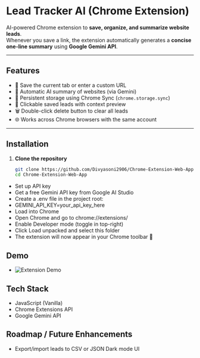 # Lead Tracker AI (Chrome Extension)

AI-powered Chrome extension to **save, organize, and summarize website leads**.  
Whenever you save a link, the extension automatically generates a **concise one-line summary** using **Google Gemini API**.

---

## Features
- 📌 Save the current tab or enter a custom URL  
- 🤖 Automatic AI summary of websites (via Gemini)  
- 💾 Persistent storage using Chrome Sync (`chrome.storage.sync`)  
- 🔗 Clickable saved leads with context preview  
- 🗑️ Double-click delete button to clear all leads  
- 🌐 Works across Chrome browsers with the same account  

---

## Installation

1. **Clone the repository**
   ```bash
   git clone https://github.com/Divyasoni2906/Chrome-Extension-Web-App.git
   cd Chrome-Extension-Web-App
- Set up API key
- Get a free Gemini API key from Google AI Studio
- Create a .env file in the project root:
- GEMINI_API_KEY=your_api_key_here
- Load into Chrome
- Open Chrome and go to chrome://extensions/
- Enable Developer mode (toggle in top-right)
- Click Load unpacked and select this folder
- The extension will now appear in your Chrome toolbar 🚀

## Demo
- ![Extension Demo](screenshot4.png)

## Tech Stack
- JavaScript (Vanilla)
- Chrome Extensions API
- Google Gemini API

## Roadmap / Future Enhancements
- Export/import leads to CSV or JSON
   Dark mode UI
